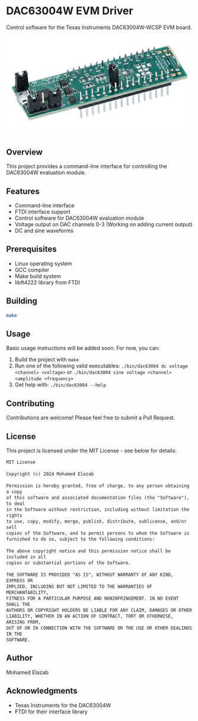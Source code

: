 # DAC63004W EVM Driver

Control software for the Texas Instruments DAC63004W-WCSP EVM board.
![Description](docs/images/dac63004wcsp-evm-angled.png_large)

## Overview

This project provides a command-line interface for controlling the DAC63004W evaluation module.

## Features

- Command-line interface
- FTDI interface support
- Control software for DAC63004W evaluation module
- Voltage output on DAC channels 0-3 (Working on adding current output)
- DC and sine waveforms

## Prerequisites

- Linux operating system
- GCC compiler
- Make build system
- libft4222 library from FTDI

## Building

```bash
make
```

## Usage

Basic usage instructions will be added soon. For now, you can:

1. Build the project with `make`
2. Run one of the following valid executables:
   `./bin/dac63004 dc voltage <channel> <voltage>` or
   `./bin/dac63004 sine voltage <channel> <amplitude <frequency>`
3. Get help with: `./bin/dac63004 --help`

## Contributing

Contributions are welcome! Please feel free to submit a Pull Request.

## License

This project is licensed under the MIT License - see below for details:

```
MIT License

Copyright (c) 2024 Mohamed Elazab

Permission is hereby granted, free of charge, to any person obtaining a copy
of this software and associated documentation files (the "Software"), to deal
in the Software without restriction, including without limitation the rights
to use, copy, modify, merge, publish, distribute, sublicense, and/or sell
copies of the Software, and to permit persons to whom the Software is
furnished to do so, subject to the following conditions:

The above copyright notice and this permission notice shall be included in all
copies or substantial portions of the Software.

THE SOFTWARE IS PROVIDED "AS IS", WITHOUT WARRANTY OF ANY KIND, EXPRESS OR
IMPLIED, INCLUDING BUT NOT LIMITED TO THE WARRANTIES OF MERCHANTABILITY,
FITNESS FOR A PARTICULAR PURPOSE AND NONINFRINGEMENT. IN NO EVENT SHALL THE
AUTHORS OR COPYRIGHT HOLDERS BE LIABLE FOR ANY CLAIM, DAMAGES OR OTHER
LIABILITY, WHETHER IN AN ACTION OF CONTRACT, TORT OR OTHERWISE, ARISING FROM,
OUT OF OR IN CONNECTION WITH THE SOFTWARE OR THE USE OR OTHER DEALINGS IN THE
SOFTWARE.
```

## Author

Mohamed Elazab

## Acknowledgments

- Texas Instruments for the DAC63004W
- FTDI for their interface library
